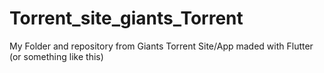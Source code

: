 # Torrent_site_giants_Torrent
My Folder and repository from Giants Torrent Site/App maded with Flutter (or something like this)
